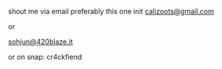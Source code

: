 
shout me via email
preferably this one init
calizoots@gmail.com

or

sohjun@420blaze.it


or on snap: cr4ckfiend
